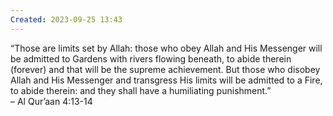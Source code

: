 ```yaml
---
Created: 2023-09-25 13:43
---
```

“Those are limits set by Allah: those who obey Allah and His Messenger will be admitted to Gardens with rivers flowing beneath, to abide therein (forever) and that will be the supreme achievement. But those who disobey Allah and His Messenger and transgress His limits will be admitted to a Fire, to abide therein: and they shall have a humiliating punishment.”  
– Al Qur’aan 4:13-14
